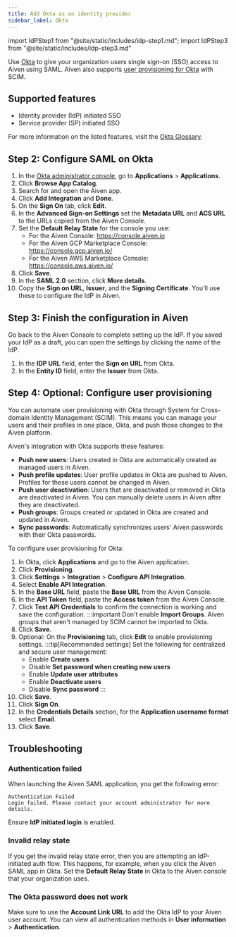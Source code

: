 ```yaml
---
title: Add Okta as an identity provider
sidebar_label: Okta
---
```

<!-- vale off -->
import IdPStep1 from "@site/static/includes/idp-step1.md";
import IdPStep3 from "@site/static/includes/idp-step3.md"

<!-- vale on -->

Use [Okta](https://www.okta.com/) to give your organization users single sign-on (SSO) access to Aiven using SAML. Aiven also supports [user provisioning for Okta](#step-4-optional-configure-user-provisioning) with SCIM.

## Supported features

* Identity provider (IdP) initiated SSO
* Service provider (SP) initiated SSO

For more information on the listed features, visit the
[Okta Glossary](https://help.okta.com/okta_help.htm?type=oie&id=ext_glossary).

<IdPStep1/>

## Step 2: Configure SAML on Okta

1.  In the [Okta administrator console](https://login.okta.com/), go to
    **Applications** > **Applications**.
1.  Click **Browse App Catalog**.
1.  Search for and open the Aiven app.
1.  Click **Add Integration** and **Done**.
1.  On the **Sign On** tab, click **Edit**.
1. In the **Advanced Sign-on Settings** set the **Metadata URL** and **ACS URL** to
   the URLs copied from the Aiven Console.
1. Set the **Default Relay State** for the console you use:
   - For the Aiven Console: https://console.aiven.io
   - For the Aiven GCP Marketplace Console: https://console.gcp.aiven.io/
   - For the Aiven AWS Marketplace Console: https://console.aws.aiven.io/
1. Click **Save**.
1. In the **SAML 2.0** section, click **More details**.
1. Copy the **Sign on URL**, **Issuer**, and the **Signing Certificate**.
   You'll use these to configure the IdP in Aiven.

## Step 3: Finish the configuration in Aiven

Go back to the Aiven Console to complete setting up the IdP. If you saved your IdP as a
draft, you can open the settings by clicking the name of the IdP.

1. In the **IDP URL** field, enter the **Sign on URL** from Okta.
1. In the **Entity ID** field, enter the **Issuer** from Okta.
<IdPStep3/>

## Step 4: Optional: Configure user provisioning

You can automate user provisioning with Okta through
System for Cross-domain Identity Management (SCIM). This means you can manage your users
and their profiles in one place, Okta, and push those changes to the Aiven platform.

Aiven's integration with Okta supports these features:

- **Push new users**: Users created in Okta are automatically created as managed users
  in Aiven.
- **Push profile updates**: User profile updates in Okta are pushed to Aiven. Profiles
  for these users cannot be changed in Aiven.
- **Push user deactivation**: Users that are deactivated or removed in Okta are
  deactivated in Aiven. You can manually delete users in Aiven after they are deactivated.
- **Push groups**: Groups created or updated in Okta are created and updated in Aiven.
- **Sync passwords**: Automatically synchronizes users' Aiven passwords with their
  Okta passwords.

To configure user provisioning for Okta:

1. In Okta, click **Applications** and go to the Aiven application.
1. Click **Provisioning**.
1. Click **Settings** > **Integration** > **Configure API Integration**.
1. Select **Enable API Integration**.
1. In the **Base URL** field, paste the **Base URL** from the Aiven Console.
1. In the **API Token** field, paste the **Access token** from the Aiven Console.
1. Click **Test API Credentials** to confirm the connection is working
   and save the configuration.
   :::important
   Don't enable **Import Groups**. Aiven groups that aren't managed by SCIM cannot
   be imported to Okta.
1. Click **Save**.
1. Optional: On the **Provisioning** tab, click **Edit** to enable provisioning settings.
   :::tip[Recommended settings]
   Set the following for centralized and secure user management:
   * Enable **Create users**
   * Disable **Set password when creating new users**
   * Enable **Update user attributes**
   * Enable **Deactivate users**
   * Disable **Sync password**
   :::
1. Click **Save**.
1. Click **Sign On**.
1. In the **Credentials Details** section, for the **Application username format**
   select **Email**.
1. Click **Save**.

## Troubleshooting

### Authentication failed

When launching the Aiven SAML application, you get the following error:

```text
Authentication Failed
Login failed. Please contact your account administrator for more details.
```

Ensure **IdP initiated login** is enabled.

### Invalid relay state

If you get the invalid relay state error, then you are attempting an
IdP-initiated auth flow. This happens, for example, when you click the
Aiven SAML app in Okta. Set the **Default Relay State** in Okta to the
Aiven console that your organization uses.

### The Okta password does not work

Make sure to use the **Account Link URL** to add the Okta IdP to your
Aiven user account. You can view all authentication methods in
**User information** > **Authentication**.
